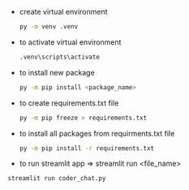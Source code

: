 - create virtual environment
  ```bash
  py -m venv .venv
  ```
- to activate virtual environment
  ```bash
  .venv\scripts\activate
  ```
- to install new package
  ```bash
  py -m pip install <package_name>
  ```
- to create requirements.txt file
  ```bash
  py -m pip freeze > requirements.txt
  ```  
- to install all packages from requirments.txt file
  ```bash
  py -m pip install -r requirements.txt
  ```
- to run streamlit app => streamlit run <file_name>
 ```bash
 streamlit run coder_chat.py
 ```
